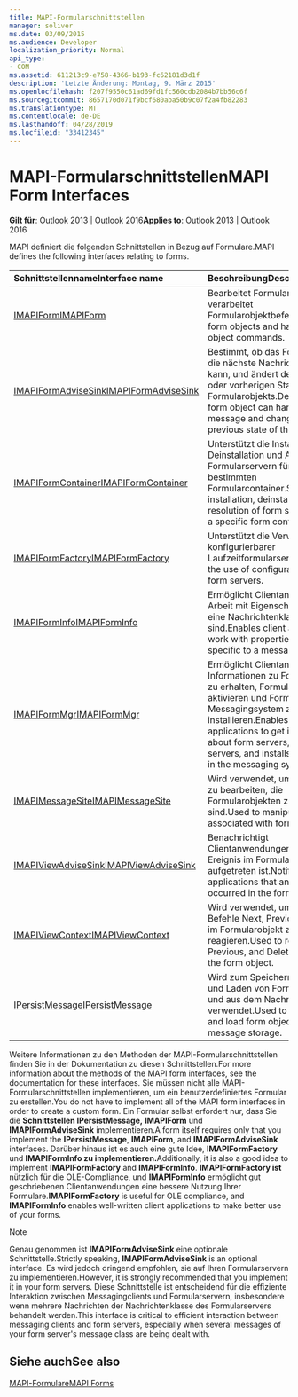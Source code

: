 ```yaml
---
title: MAPI-Formularschnittstellen
manager: soliver
ms.date: 03/09/2015
ms.audience: Developer
localization_priority: Normal
api_type:
- COM
ms.assetid: 611213c9-e758-4366-b193-fc62181d3d1f
description: 'Letzte Änderung: Montag, 9. März 2015'
ms.openlocfilehash: f207f9550c61ad69fd1fc560cdb2084b7bb56c6f
ms.sourcegitcommit: 8657170d071f9bcf680aba50b9c07f2a4fb82283
ms.translationtype: MT
ms.contentlocale: de-DE
ms.lasthandoff: 04/28/2019
ms.locfileid: "33412345"
---
```

# <a name="mapi-form-interfaces"></a><span data-ttu-id="7f2b1-103">MAPI-Formularschnittstellen</span><span class="sxs-lookup"><span data-stu-id="7f2b1-103">MAPI Form Interfaces</span></span>

  
  
<span data-ttu-id="7f2b1-104">**Gilt für**: Outlook 2013 | Outlook 2016</span><span class="sxs-lookup"><span data-stu-id="7f2b1-104">**Applies to**: Outlook 2013 | Outlook 2016</span></span> 
  
<span data-ttu-id="7f2b1-105">MAPI definiert die folgenden Schnittstellen in Bezug auf Formulare.</span><span class="sxs-lookup"><span data-stu-id="7f2b1-105">MAPI defines the following interfaces relating to forms.</span></span>
  
|<span data-ttu-id="7f2b1-106">**Schnittstellenname**</span><span class="sxs-lookup"><span data-stu-id="7f2b1-106">**Interface name**</span></span>|<span data-ttu-id="7f2b1-107">**Beschreibung**</span><span class="sxs-lookup"><span data-stu-id="7f2b1-107">**Description**</span></span>|
|:-----|:-----|
|[<span data-ttu-id="7f2b1-108">IMAPIForm</span><span class="sxs-lookup"><span data-stu-id="7f2b1-108">IMAPIForm</span></span>](imapiformiunknown.md) <br/> |<span data-ttu-id="7f2b1-109">Bearbeitet Formularobjekte und verarbeitet Formularobjektbefehle.</span><span class="sxs-lookup"><span data-stu-id="7f2b1-109">Manipulates form objects and handles form object commands.</span></span>  <br/> |
|[<span data-ttu-id="7f2b1-110">IMAPIFormAdviseSink</span><span class="sxs-lookup"><span data-stu-id="7f2b1-110">IMAPIFormAdviseSink</span></span>](imapiformadvisesinkiunknown.md) <br/> |<span data-ttu-id="7f2b1-111">Bestimmt, ob das Formularobjekt die nächste Nachricht verarbeiten kann, und ändert den nächsten oder vorherigen Status des Formularobjekts.</span><span class="sxs-lookup"><span data-stu-id="7f2b1-111">Determines if the form object can handle the next message and changes the next or previous state of the form object.</span></span>  <br/> |
|[<span data-ttu-id="7f2b1-112">IMAPIFormContainer</span><span class="sxs-lookup"><span data-stu-id="7f2b1-112">IMAPIFormContainer</span></span>](imapiformcontaineriunknown.md) <br/> |<span data-ttu-id="7f2b1-113">Unterstützt die Installation, Deinstallation und Auflösung von Formularservern für einen bestimmten Formularcontainer.</span><span class="sxs-lookup"><span data-stu-id="7f2b1-113">Supports installation, deinstallation, and resolution of form servers against a specific form container.</span></span>  <br/> |
|[<span data-ttu-id="7f2b1-114">IMAPIFormFactory</span><span class="sxs-lookup"><span data-stu-id="7f2b1-114">IMAPIFormFactory</span></span>](imapiformfactoryiunknown.md) <br/> |<span data-ttu-id="7f2b1-115">Unterstützt die Verwendung konfigurierbarer Laufzeitformularserver.</span><span class="sxs-lookup"><span data-stu-id="7f2b1-115">Supports the use of configurable run-time form servers.</span></span>  <br/> |
|[<span data-ttu-id="7f2b1-116">IMAPIFormInfo</span><span class="sxs-lookup"><span data-stu-id="7f2b1-116">IMAPIFormInfo</span></span>](imapiforminfoimapiprop.md) <br/> |<span data-ttu-id="7f2b1-117">Ermöglicht Clientanwendungen die Arbeit mit Eigenschaften, die für eine Nachrichtenklasse spezifisch sind.</span><span class="sxs-lookup"><span data-stu-id="7f2b1-117">Enables client applications to work with properties that are specific to a message class.</span></span>  <br/> |
|[<span data-ttu-id="7f2b1-118">IMAPIFormMgr</span><span class="sxs-lookup"><span data-stu-id="7f2b1-118">IMAPIFormMgr</span></span>](imapiformmgriunknown.md) <br/> |<span data-ttu-id="7f2b1-119">Ermöglicht Clientanwendungen, Informationen zu Formularservern zu erhalten, Formularserver zu aktivieren und Formularserver im Messagingsystem zu installieren.</span><span class="sxs-lookup"><span data-stu-id="7f2b1-119">Enables client applications to get information about form servers, activates form servers, and installs form servers in the messaging system.</span></span>  <br/> |
|[<span data-ttu-id="7f2b1-120">IMAPIMessageSite</span><span class="sxs-lookup"><span data-stu-id="7f2b1-120">IMAPIMessageSite</span></span>](imapimessagesiteiunknown.md) <br/> |<span data-ttu-id="7f2b1-121">Wird verwendet, um Nachrichten zu bearbeiten, die Formularobjekten zugeordnet sind.</span><span class="sxs-lookup"><span data-stu-id="7f2b1-121">Used to manipulate messages associated with form objects.</span></span>  <br/> |
|[<span data-ttu-id="7f2b1-122">IMAPIViewAdviseSink</span><span class="sxs-lookup"><span data-stu-id="7f2b1-122">IMAPIViewAdviseSink</span></span>](imapiviewadvisesinkiunknown.md) <br/> |<span data-ttu-id="7f2b1-123">Benachrichtigt Clientanwendungen, dass ein Ereignis im Formularobjekt aufgetreten ist.</span><span class="sxs-lookup"><span data-stu-id="7f2b1-123">Notifies client applications that an event has occurred in the form object.</span></span>  <br/> |
|[<span data-ttu-id="7f2b1-124">IMAPIViewContext</span><span class="sxs-lookup"><span data-stu-id="7f2b1-124">IMAPIViewContext</span></span>](imapiviewcontextiunknown.md) <br/> |<span data-ttu-id="7f2b1-125">Wird verwendet, um auf die Befehle Next, Previous und Delete im Formularobjekt zu reagieren.</span><span class="sxs-lookup"><span data-stu-id="7f2b1-125">Used to respond to Next, Previous, and Delete commands in the form object.</span></span>  <br/> |
|[<span data-ttu-id="7f2b1-126">IPersistMessage</span><span class="sxs-lookup"><span data-stu-id="7f2b1-126">IPersistMessage</span></span>](ipersistmessageiunknown.md) <br/> |<span data-ttu-id="7f2b1-127">Wird zum Speichern, Initialisieren und Laden von Formularobjekten in und aus dem Nachrichtenspeicher verwendet.</span><span class="sxs-lookup"><span data-stu-id="7f2b1-127">Used to save, initialize, and load form objects to and from message storage.</span></span>  <br/> |
   
<span data-ttu-id="7f2b1-128">Weitere Informationen zu den Methoden der MAPI-Formularschnittstellen finden Sie in der Dokumentation zu diesen Schnittstellen.</span><span class="sxs-lookup"><span data-stu-id="7f2b1-128">For more information about the methods of the MAPI form interfaces, see the documentation for these interfaces.</span></span> <span data-ttu-id="7f2b1-129">Sie müssen nicht alle MAPI-Formularschnittstellen implementieren, um ein benutzerdefiniertes Formular zu erstellen.</span><span class="sxs-lookup"><span data-stu-id="7f2b1-129">You do not have to implement all of the MAPI form interfaces in order to create a custom form.</span></span> <span data-ttu-id="7f2b1-130">Ein Formular selbst erfordert nur, dass Sie die **Schnittstellen IPersistMessage,** **IMAPIForm** und **IMAPIFormAdviseSink** implementieren.</span><span class="sxs-lookup"><span data-stu-id="7f2b1-130">A form itself requires only that you implement the **IPersistMessage**, **IMAPIForm**, and **IMAPIFormAdviseSink** interfaces.</span></span> <span data-ttu-id="7f2b1-131">Darüber hinaus ist es auch eine gute Idee, **IMAPIFormFactory** und **IMAPIFormInfo zu implementieren.**</span><span class="sxs-lookup"><span data-stu-id="7f2b1-131">Additionally, it is also a good idea to implement **IMAPIFormFactory** and **IMAPIFormInfo**.</span></span> <span data-ttu-id="7f2b1-132">**IMAPIFormFactory ist** nützlich für die OLE-Compliance, und **IMAPIFormInfo** ermöglicht gut geschriebenen Clientanwendungen eine bessere Nutzung Ihrer Formulare.</span><span class="sxs-lookup"><span data-stu-id="7f2b1-132">**IMAPIFormFactory** is useful for OLE compliance, and **IMAPIFormInfo** enables well-written client applications to make better use of your forms.</span></span> 
  
> [!NOTE]
> <span data-ttu-id="7f2b1-133">Genau genommen ist **IMAPIFormAdviseSink** eine optionale Schnittstelle.</span><span class="sxs-lookup"><span data-stu-id="7f2b1-133">Strictly speaking, **IMAPIFormAdviseSink** is an optional interface.</span></span> <span data-ttu-id="7f2b1-134">Es wird jedoch dringend empfohlen, sie auf Ihren Formularservern zu implementieren.</span><span class="sxs-lookup"><span data-stu-id="7f2b1-134">However, it is strongly recommended that you implement it in your form servers.</span></span> <span data-ttu-id="7f2b1-135">Diese Schnittstelle ist entscheidend für die effiziente Interaktion zwischen Messagingclients und Formularservern, insbesondere wenn mehrere Nachrichten der Nachrichtenklasse des Formularservers behandelt werden.</span><span class="sxs-lookup"><span data-stu-id="7f2b1-135">This interface is critical to efficient interaction between messaging clients and form servers, especially when several messages of your form server's message class are being dealt with.</span></span> 
  
## <a name="see-also"></a><span data-ttu-id="7f2b1-136">Siehe auch</span><span class="sxs-lookup"><span data-stu-id="7f2b1-136">See also</span></span>



[<span data-ttu-id="7f2b1-137">MAPI-Formulare</span><span class="sxs-lookup"><span data-stu-id="7f2b1-137">MAPI Forms</span></span>](mapi-forms.md)

